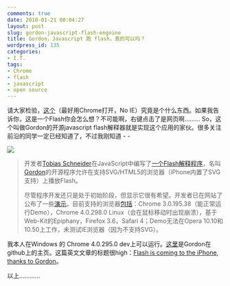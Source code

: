 ```yaml
---
comments: true
date: 2010-01-21 00:04:27
layout: post
slug: gordon-javascript-flash-engnine
title: Gordon，Javascript 跑 flash，真的可以吗？
wordpress_id: 135
categories:
- I.T.
tags:
- Chrome
- flash
- javascript
- open source
---
```


请大家检验，[这个](http://jancona.com/gordon/demos/buttons.html)（最好用Chrome打开，No IE）究竟是个什么东西。如果我告诉你，这是一个Flash你会怎么想？不可能啊，右键点击了是网页啊……… So，这个叫做Gordon的开源javascript flash解释器就是实现这个应用的家伙。很多关注前沿的同学一定已经知道了，不过我刚知道 - -

[![](/upload/2010-01-21_gordon_flash_javascript.png)](ttp://arthraim.cn/upload/2010-01-21_gordon_flash_javascript.png)

> 开发者[Tobias Schneider](http://github.com/tobeytailor)在JavaScript中编写了[一个Flash解释程序](http://apcmag.com/Content.aspx?id=5078)，名叫[Gordon](http://github.com/tobeytailor/gordon)的开源程序允许在支持SVG/HTML5的浏览器（iPhone内置了SVG支持）上播放Flash。
> 
> 尽管程序开发还只是处于初始阶段，但显示它很有希望。开发者已在网站了公布了一些[演示](http://paulirish.com/work/gordon/demos/)。目前支持的浏览器[包括](http://wiki.github.com/tobeytailor/gordon/browser-support-table)：Chrome 3.0.195.38（能正常运行Demo），Chrome 4.0.298.0 Linux（会在鼠标移动时出现崩溃），基于Web-Kit的Epiphany，Firefox 3.6，Safari 4；Demo无法在Opera 10.10和10.50上工作，未测试IE浏览器（因为不支持SVG）。

我本人在Windows 的 Chrome 4.0.295.0 dev上可以运行。[这里](http://github.com/tobeytailor/gordon)是Gordon在github上的主页。这篇英文文章的标题很high：[Flash is coming to the iPhone, thanks to Gordon](http://apcmag.com/Content.aspx?id=5078)。

以上…………
